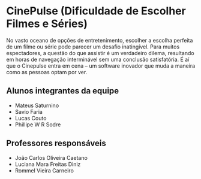 # CinePulse (Dificuldade de Escolher Filmes e Séries)

No vasto oceano de opções de entretenimento, escolher a escolha perfeita de um filme ou série pode parecer um desafio inatingível. Para muitos espectadores, a questão do que assistir é um verdadeiro dilema, resultando em horas de navegação interminável sem uma conclusão satisfatória. É aí que o Cinepulse entra em cena – um software inovador que muda a maneira como as pessoas optam por ver.


## Alunos integrantes da equipe

* Mateus Saturnino
* Savio Faria
* Lucas Couto
* Phillipe W R Sodre

## Professores responsáveis

* João Carlos Oliveira Caetano
* Luciana Mara Freitas Diniz
* Rommel Vieira Carneiro
